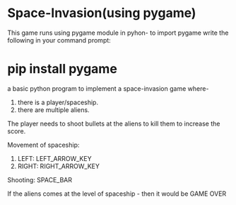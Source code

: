 # Space-Invasion(using pygame)
This game runs using pygame module in pyhon- 
  to import pygame write the following in your command prompt:
  # pip install pygame
  

a basic python program to implement a space-invasion game where-
1) there is a player/spaceship.
2) there are multiple aliens.

The player needs to shoot bullets at the aliens to kill them to increase the score.

Movement of spaceship:
1. LEFT:   LEFT_ARROW_KEY
2. RIGHT:  RIGHT_ARROW_KEY

Shooting:
SPACE_BAR

If the aliens comes at the level of spaceship - then it would be GAME OVER

